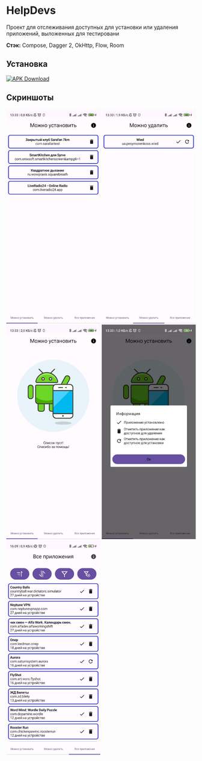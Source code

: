 # HelpDevs

Проект для отслеживания доступных для установки или удаления приложений, выложенных для тестировани

**Стэк:** Compose, Dagger 2, OkHttp, Flow, Room

## Установка
[![APK Download](https://img.shields.io/badge/APK-Download-brightgreen?logo=android)](https://github.com/mrKurilin/HelpDevs/releases/download/HelpDevs_1.0.0/HelpDevs_1.0.0.apk)

## Скриншоты
<p float="left">
    <img src="https://github.com/mrKurilin/HelpDevs/blob/main/screenshots/apps_to_install.jpg" width="250"> 
    <img src="https://github.com/mrKurilin/HelpDevs/blob/main/screenshots/apps_to_delete.jpg" width="250"> 
    <img src="https://github.com/mrKurilin/HelpDevs/blob/main/screenshots/empty_list.jpg" width="250"> 
    <img src="https://github.com/mrKurilin/HelpDevs/blob/main/screenshots/info_dialog.jpg" width="250"> 
    <img src="https://github.com/mrKurilin/HelpDevs/blob/main/screenshots/all_apps.jpg" width="250"> 
</p> 
